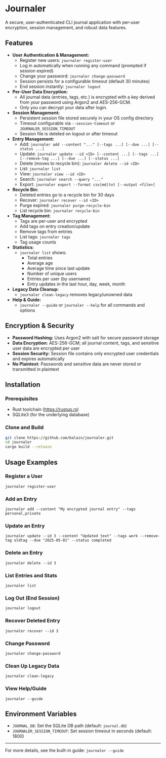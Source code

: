 # Journaler

A secure, user-authenticated CLI journal application with per-user encryption, session management, and robust data features.

## Features

- **User Authentication & Management:**
  - Register new users: `journaler register-user`
  - Log in automatically when running any command (prompted if session expired)
  - Change your password: `journaler change-password`
  - Session persists for a configurable timeout (default 30 minutes)
  - End session instantly: `journaler logout`
- **Per-User Data Encryption:**
  - All journal data (entries, tags, etc.) is encrypted with a key derived from your password using Argon2 and AES-256-GCM.
  - Only you can decrypt your data after login.
- **Session Management:**
  - Persistent session file stored securely in your OS config directory
  - Timeout configurable via `--session-timeout` or `JOURNALER_SESSION_TIMEOUT`
  - Session file is deleted on logout or after timeout
- **Entry Management:**
  - Add: `journaler add --content "..." [--tags ...] [--due ...] [--status ...]`
  - Update: `journaler update --id <ID> [--content ...] [--tags ...] [--remove-tag ...] [--due ...] [--status ...]`
  - Delete (moves to recycle bin): `journaler delete --id <ID>`
  - List: `journaler list`
  - View: `journaler view --id <ID>`
  - Search: `journaler search --query "..."`
  - Export: `journaler export --format csv|md|txt [--output <file>]`
- **Recycle Bin:**
  - Deleted entries go to a recycle bin for 30 days
  - Recover: `journaler recover --id <ID>`
  - Purge expired: `journaler purge-recycle-bin`
  - List recycle bin: `journaler recycle-bin`
- **Tag Management:**
  - Tags are per-user and encrypted
  - Add tags on entry creation/update
  - Remove tags from entries
  - List tags: `journaler tags`
  - Tag usage counts
- **Statistics:**
  - `journaler list` shows:
    - Total entries
    - Average age
    - Average time since last update
    - Number of unique users
    - Entries per user (by username)
    - Entry updates in the last hour, day, week, month
- **Legacy Data Cleanup:**
  - `journaler clean-legacy` removes legacy/unowned data
- **Help & Guide:**
  - `journaler --guide` or `journaler --help` for all commands and options

## Encryption & Security
- **Password Hashing:** Uses Argon2 with salt for secure password storage
- **Data Encryption:** AES-256-GCM; all journal content, tags, and sensitive user data are encrypted per user
- **Session Security:** Session file contains only encrypted user credentials and expires automatically
- **No Plaintext:** Passwords and sensitive data are never stored or transmitted in plaintext

## Installation

### Prerequisites
- Rust toolchain (https://rustup.rs)
- SQLite3 (for the underlying database)

### Clone and Build
```sh
git clone https://github.com/balain/journaler.git
cd journaler
cargo build --release
```

## Usage Examples

### Register a User
```
journaler register-user
```

### Add an Entry
```
journaler add --content "My encrypted journal entry" --tags personal,private
```

### Update an Entry
```
journaler update --id 3 --content "Updated text" --tags work --remove-tag oldtag --due "2025-05-01" --status completed
```

### Delete an Entry
```
journaler delete --id 3
```

### List Entries and Stats
```
journaler list
```

### Log Out (End Session)
```
journaler logout
```

### Recover Deleted Entry
```
journaler recover --id 3
```

### Change Password
```
journaler change-password
```

### Clean Up Legacy Data
```
journaler clean-legacy
```

### View Help/Guide
```
journaler --guide
```

## Environment Variables
- `JOURNAL_DB`: Set the SQLite DB path (default: `journal.db`)
- `JOURNALER_SESSION_TIMEOUT`: Set session timeout in seconds (default: 1800)

---

For more details, see the built-in guide: `journaler --guide`
